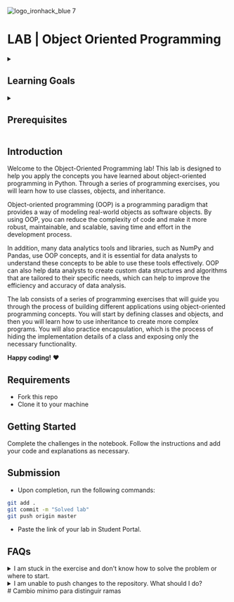 ![logo_ironhack_blue 7](https://user-images.githubusercontent.com/23629340/40541063-a07a0a8a-601a-11e8-91b5-2f13e4e6b441.png)

# LAB | Object Oriented Programming

<details>
  <summary>
   <h2>Learning Goals</h2>
  </summary>

  This lab allows you to practice and apply the concepts and techniques taught in class. 

  Upon completion of this lab, you will be able to:
  
- Understand the key concepts of object-oriented programming, such as classes, objects, attributes, and methods, and how they relate to Python programming.
- Use Python classes and objects to build solutions that leverage the power of object-oriented programming.
- Apply the principles of encapsulation and inheritance to create modular, extensible, and reusable code.
- Utilize class attributes and methods to define the behavior of objects and control their interactions with other objects and the environment.

  <br>
  <hr> 

</details>

<details>
  <summary>
   <h2>Prerequisites</h2>
  </summary>

Before this starting this lab, you should have learnt about:

- Data types, operators and structures
- Flow control (if-else statements and loops)
- Functions
- Object Oriented Programming (classes, objects, attributes, methods)
 
  <br>
  <hr> 

</details>

## Introduction

Welcome to the Object-Oriented Programming lab! This lab is designed to help you apply the concepts you have learned about object-oriented programming in Python. Through a series of programming exercises, you will learn how to use classes, objects, and inheritance.

Object-oriented programming (OOP) is a programming paradigm that provides a way of modeling real-world objects as software objects. By using OOP, you can reduce the complexity of code and make it more robust, maintainable, and scalable, saving time and effort in the development process. 

In addition, many data analytics tools and libraries, such as NumPy and Pandas, use OOP concepts, and it is essential for data analysts to understand these concepts to be able to use these tools effectively. OOP can also help data analysts to create custom data structures and algorithms that are tailored to their specific needs, which can help to improve the efficiency and accuracy of data analysis.

The lab consists of a series of programming exercises that will guide you through the process of building different applications using object-oriented programming concepts. You will start by defining classes and objects, and then you will learn how to use inheritance to create more complex programs. You will also practice encapsulation, which is the process of hiding the implementation details of a class and exposing only the necessary functionality.


**Happy coding!** :heart:

## Requirements

- Fork this repo
- Clone it to your machine


## Getting Started

Complete the challenges in the notebook. Follow the instructions and add your code and explanations as necessary.

## Submission

- Upon completion, run the following commands:

```bash
git add .
git commit -m "Solved lab"
git push origin master
```

- Paste the link of your lab in Student Portal.


## FAQs
<details>
  <summary>I am stuck in the exercise and don't know how to solve the problem or where to start.</summary>
  <br>

  If you are stuck in your code and don't know how to solve the problem or where to start, you should take a step back and try to form a clear question about the specific issue you are facing. This will help you narrow down the problem and come up with potential solutions.


  For example, is it a concept that you don't understand, or are you receiving an error message that you don't know how to fix? It is usually helpful to try to state the problem as clearly as possible, including any error messages you are receiving. This can help you communicate the issue to others and potentially get help from classmates or online resources. 


  Once you have a clear understanding of the problem, you will be able to start working toward the solution.

  [Back to top](#faqs)

</details>


<details>
  <summary>I am unable to push changes to the repository. What should I do?</summary>
  <br>

There are a couple of possible reasons why you may be unable to *push* changes to a Git repository:

1. **You have not committed your changes:** Before you can push your changes to the repository, you need to commit them using the `git commit` command. Make sure you have committed your changes and try pushing again. To do this, run the following terminal commands from the project folder:
  ```bash
  git add .
  git commit -m "Your commit message"
  git push
  ```
2. **You do not have permission to push to the repository:** If you have cloned the repository directly from the main Ironhack repository without making a *Fork* first, you do not have write access to the repository.
To check which remote repository you have cloned, run the following terminal command from the project folder:
  ```bash
  git remote -v
  ```
If the link shown is the same as the main Ironhack repository, you will need to fork the repository to your GitHub account first and then clone your fork to your local machine to be able to push the changes.

**Note**: You should make a copy of your local code to avoid losing it in the process.

  [Back to top](#faqs)

</details>
# Cambio mínimo para distinguir ramas
